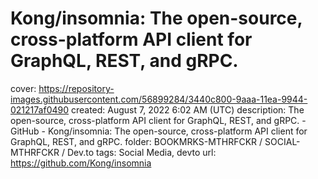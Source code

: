 # Kong/insomnia: The open-source, cross-platform API client for GraphQL, REST, and gRPC.

cover: https://repository-images.githubusercontent.com/56899284/3440c800-9aaa-11ea-9944-021217af0490
created: August 7, 2022 6:02 AM (UTC)
description: The open-source, cross-platform API client for GraphQL, REST, and gRPC. - GitHub - Kong/insomnia: The open-source, cross-platform API client for GraphQL, REST, and gRPC.
folder: BOOKMRKS-MTHRFCKR / SOCIAL-MTHRFCKR / Dev.to
tags: Social Media, devto
url: https://github.com/Kong/insomnia